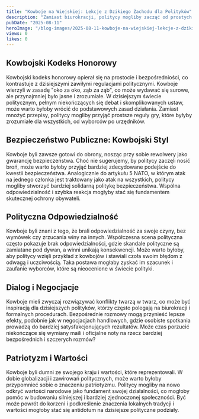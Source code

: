 ```yaml
---
title: "Kowboje na Wiejskiej: Lekcje z Dzikiego Zachodu dla Polityków"
description: "Zamiast biurokracji, politycy mogliby zacząć od prostych zasad kowbojów. Czy rewolwer i kodeks honorowy rozwiązałyby problemy polityczne?"
pubDate: "2025-08-11"
heroImage: "/blog-images/2025-08-11-kowboje-na-wiejskiej-lekcje-z-dzikiego-zachodu-dla-politykw.png"
views: 0
likes: 0
---
```


## Kowbojski Kodeks Honorowy

Kowbojski kodeks honorowy opierał się na prostocie i bezpośredniości, co kontrastuje z dzisiejszymi zawiłymi regulacjami politycznymi. Kowboje wierzyli w zasadę "oko za oko, ząb za ząb", co może wydawać się surowe, ale przynajmniej było jasne i zrozumiałe. W dzisiejszym świecie politycznym, pełnym niekończących się debat i skomplikowanych ustaw, może warto byłoby wrócić do podstawowych zasad działania. Zamiast mnożyć przepisy, politycy mogliby przyjąć prostsze reguły gry, które byłyby zrozumiałe dla wszystkich, od wyborców po urzędników.

## Bezpieczeństwo Publiczne: Kowbojski Styl

Kowboje byli zawsze gotowi do obrony, nosząc przy sobie rewolwery jako gwarancję bezpieczeństwa. Choć nie sugerujemy, by politycy zaczęli nosić broń, może warto byłoby przyjąć bardziej zdecydowane podejście do kwestii bezpieczeństwa. Analogicznie do artykułu 5 NATO, w którym atak na jednego członka jest traktowany jako atak na wszystkich, politycy mogliby stworzyć bardziej solidarną politykę bezpieczeństwa. Wspólna odpowiedzialność i szybka reakcja mogłyby stać się fundamentem skutecznej ochrony obywateli.

## Polityczna Odpowiedzialność

Kowboje byli znani z tego, że brali odpowiedzialność za swoje czyny, bez wymówek czy zrzucania winy na innych. Współczesna scena polityczna często pokazuje brak odpowiedzialności, gdzie skandale polityczne są zamiatane pod dywan, a winni unikają konsekwencji. Może warto byłoby, aby politycy wzięli przykład z kowbojów i stawiali czoła swoim błędom z odwagą i uczciwością. Taka postawa mogłaby zyskać im szacunek i zaufanie wyborców, które są nieocenione w świecie polityki.

## Dialog i Negocjacje

Kowboje mieli zwyczaj rozwiązywać konflikty twarzą w twarz, co może być inspiracją dla dzisiejszych polityków, którzy często polegają na biurokracji i formalnych procedurach. Bezpośrednie rozmowy mogą przynieść lepsze efekty, podobnie jak w negocjacjach handlowych, gdzie osobiste spotkania prowadzą do bardziej satysfakcjonujących rezultatów. Może czas porzucić niekończące się wymiany maili i oficjalne noty na rzecz bardziej bezpośrednich i szczerych rozmów?

## Patriotyzm i Wartości

Kowboje byli dumni ze swojego kraju i wartości, które reprezentowali. W dobie globalizacji i zawirowań politycznych, może warto byłoby przypomnieć sobie o znaczeniu patriotyzmu. Politycy mogliby na nowo odkryć wartości narodowe jako fundament swojej działalności, co mogłoby pomóc w budowaniu silniejszej i bardziej zjednoczonej społeczności. Być może powrót do korzeni i podkreślenie znaczenia lokalnych tradycji i wartości mogłoby stać się antidotum na dzisiejsze polityczne podziały.
